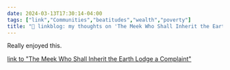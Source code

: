 ```yaml
---
date: 2024-03-13T17:30:14-04:00
tags: ["link","Communities","beatitudes","wealth","poverty"]
title: "🔗 linkblog: my thoughts on 'The Meek Who Shall Inherit the Earth Lodge a Complaint'"
---
```

Really enjoyed this.

[link to "The Meek Who Shall Inherit the Earth Lodge a Complaint"](https://www.mcsweeneys.net/articles/the-meek-who-shall-inherit-the-earth-lodge-a-complaint)